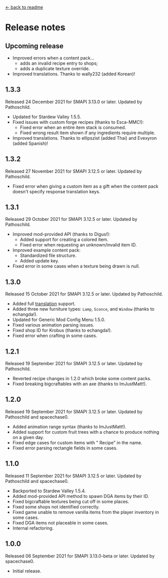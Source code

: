 ﻿﻿[← back to readme](README.md)

# Release notes
## Upcoming release
* Improved errors when a content pack...
  * adds an invalid recipe entry to shops;
  * adds a duplicate texture override.
* Improved translations. Thanks to wally232 (added Korean)!

## 1.3.3
Released 24 December 2021 for SMAPI 3.13.0 or later. Updated by Pathoschild.

* Updated for Stardew Valley 1.5.5.
* Fixed issues with custom forge recipes (thanks to Esca-MMC!):
  * Fixed error when an entire item stack is consumed.
  * Fixed wrong result item shown if any ingredients require multiple.
* Improved translations. Thanks to ellipszist (added Thai) and Evexyron (added Spanish)!

## 1.3.2
Released 27 November 2021 for SMAPI 3.12.5 or later. Updated by Pathoschild.

* Fixed error when giving a custom item as a gift when the content pack doesn't specify response translation keys.

## 1.3.1
Released 29 October 2021 for SMAPI 3.12.5 or later. Updated by Pathoschild.

* Improved mod-provided API (thanks to Digus!):
  * Added support for creating a colored item.
  * Fixed error when requesting an unknown/invalid item ID.
* Improved example content pack:
  * Standardized file structure.
  * Added update key.
* Fixed error in some cases when a texture being drawn is null.

## 1.3.0
Released 15 October 2021 for SMAPI 3.12.5 or later. Updated by Pathoschild.

* Added full [translation](https://stardewvalleywiki.com/Modding:Translations) support.
* Added three new furniture types: `Lamp`, `Sconce`, and `Window` (thanks to echangda!).
* Updated for Generic Mod Config Menu 1.5.0.
* Fixed various animation parsing issues.
* Fixed shop ID for Krobus (thanks to echangda!).
* Fixed error when crafting in some cases.

## 1.2.1
Released 19 September 2021 for SMAPI 3.12.5 or later. Updated by Pathoschild.

* Reverted recipe changes in 1.2.0 which broke some content packs.
* Fixed breaking bigcraftables with an axe (thanks to ImJustMatt!).

## 1.2.0
Released 19 September 2021 for SMAPI 3.12.5 or later. Updated by Pathoschild and spacechase0.

* Added animation range syntax (thanks to ImJustMatt!).
* Added support for custom fruit trees with a chance to produce nothing on a given day.
* Fixed edge cases for custom items with " Recipe" in the name.
* Fixed error parsing rectangle fields in some cases.

## 1.1.0
Released 11 September 2021 for SMAPI 3.12.5 or later. Updated by Pathoschild and spacechase0.

* Backported to Stardew Valley 1.5.4.
* Added mod-provided API method to spawn DGA items by their ID.
* Fixed bigcraftable textures being cut off in some places.
* Fixed some shops not identified correctly.
* Fixed game unable to remove vanilla items from the player inventory in some cases.
* Fixed DGA items not placeable in some cases.
* Internal refactoring.

## 1.0.0
Released 06 September 2021 for SMAPI 3.13.0-beta or later. Updated by spacechase0.

* Initial release.

